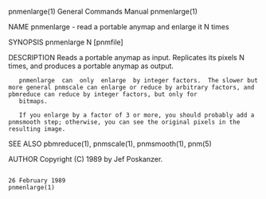 pnmenlarge(1)                                                                           General Commands Manual                                                                          pnmenlarge(1)

NAME
       pnmenlarge - read a portable anymap and enlarge it N times

SYNOPSIS
       pnmenlarge N [pnmfile]

DESCRIPTION
       Reads a portable anymap as input.  Replicates its pixels N times, and produces a portable anymap as output.

       pnmenlarge  can  only  enlarge  by integer factors.  The slower but more general pnmscale can enlarge or reduce by arbitrary factors, and pbmreduce can reduce by integer factors, but only for
       bitmaps.

       If you enlarge by a factor of 3 or more, you should probably add a pnmsmooth step; otherwise, you can see the original pixels in the resulting image.

SEE ALSO
       pbmreduce(1), pnmscale(1), pnmsmooth(1), pnm(5)

AUTHOR
       Copyright (C) 1989 by Jef Poskanzer.

                                                                                           26 February 1989                                                                              pnmenlarge(1)
